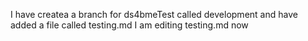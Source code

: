 
I have createa a branch for ds4bmeTest called development and have added a file called testing.md
I am editing testing.md now
